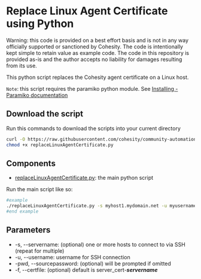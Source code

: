 # Replace Linux Agent Certificate using Python

Warning: this code is provided on a best effort basis and is not in any way officially supported or sanctioned by Cohesity. The code is intentionally kept simple to retain value as example code. The code in this repository is provided as-is and the author accepts no liability for damages resulting from its use.

This python script replaces the Cohesity agent certificate on a Linux host.

`Note`: this script requires the paramiko python module. See [Installing - Paramiko documentation](https://www.paramiko.org/installing.html)

## Download the script

Run this commands to download the scripts into your current directory

```bash
curl -O https://raw.githubusercontent.com/cohesity/community-automation-samples/main/python/replaceLinuxAgentCertificate/replaceLinuxAgentCertificate.py
chmod +x replaceLinuxAgentCertificate.py
```

## Components

* [replaceLinuxAgentCertificate.py](https://raw.githubusercontent.com/cohesity/community-automation-samples/main/python/replaceLinuxAgentCertificate/replaceLinuxAgentCertificate.py): the main python script

Run the main script like so:

```bash
#example
./replaceLinuxAgentCertificate.py -s myhost1.mydomain.net -u myusername
#end example
```

## Parameters

* -s, --servername: (optional) one or more hosts to connect to via SSH (repeat for multiple)
* -u, --username: username for SSH connection
* -pwd, --sourcepassword: (optional) will be prompted if omitted
* -f, --certfile: (optional) default is server_cert-**_servername_**
